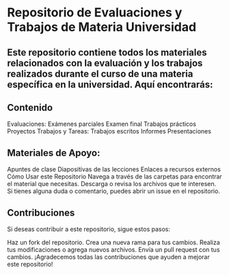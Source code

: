 # Repositorio de Evaluaciones y Trabajos de Materia Universidad
## Este repositorio contiene todos los materiales relacionados con la evaluación y los trabajos realizados durante el curso de una materia específica en la universidad. Aquí encontrarás:

## Contenido
Evaluaciones:
Exámenes parciales
Examen final
Trabajos prácticos
Proyectos
Trabajos y Tareas:
Trabajos escritos
Informes
Presentaciones

## Materiales de Apoyo:
Apuntes de clase
Diapositivas de las lecciones
Enlaces a recursos externos
Cómo Usar este Repositorio
Navega a través de las carpetas para encontrar el material que necesitas.
Descarga o revisa los archivos que te interesen.
Si tienes alguna duda o comentario, puedes abrir un issue en el repositorio.

## Contribuciones
Si deseas contribuir a este repositorio, sigue estos pasos:

Haz un fork del repositorio.
Crea una nueva rama para tus cambios.
Realiza tus modificaciones o agrega nuevos archivos.
Envía un pull request con tus cambios.
¡Agradecemos todas las contribuciones que ayuden a mejorar este repositorio!
